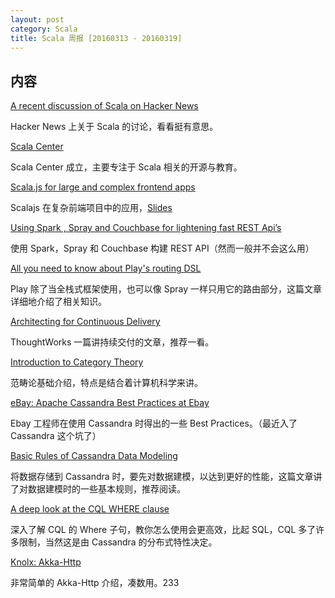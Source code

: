 ```yaml
---
layout: post
category: Scala
title: Scala 周报 [20160313 - 20160319]
---
```


## 内容

[A recent discussion of Scala on Hacker News](http://hn.premii.com/#/comments/11264454)

Hacker News 上关于 Scala 的讨论，看看挺有意思。

[Scala Center](https://scala.epfl.ch)

Scala Center 成立，主要专注于 Scala 相关的开源与教育。

[Scala.js for large and complex frontend apps](https://www.youtube.com/watch?v=NPWDKEQLjpI)

Scalajs 在复杂前端项目中的应用，[Slides](https://docs.google.com/presentation/d/1lZn-Awr6OhtBfCpSRZXVABG7O7ApxzHbCqIfTXubVG4/edit#slide=id.p)

[Using Spark , Spray and Couchbase for lightening fast REST Api’s](http://blog.knoldus.com/2016/03/18/using-spark-spray-and-couchbase-for-lightening-fast-rest-apis/)

使用 Spark，Spray 和 Couchbase 构建 REST API（然而一般并不会这么用）

[All you need to know about Play's routing DSL](http://www.cakesolutions.net/teamblogs/all-you-need-to-know-about-plays-routing-dsl)

Play 除了当全栈式框架使用，也可以像 Spray 一样只用它的路由部分，这篇文章详细地介绍了相关知识。

[Architecting for Continuous Delivery](https://www.thoughtworks.com/insights/blog/architecting-continuous-delivery)

ThoughtWorks 一篇讲持续交付的文章，推荐一看。

[Introduction to Category Theory](http://www.cs.nott.ac.uk/~pszgmh/cat.html)

范畴论基础介绍，特点是结合着计算机科学来讲。

[eBay: Apache Cassandra Best Practices at Ebay](https://www.youtube.com/watch?v=gn4MDRmrfKo)

Ebay 工程师在使用 Cassandra 时得出的一些 Best Practices。（最近入了 Cassandra 这个坑了）

[Basic Rules of Cassandra Data Modeling](http://www.datastax.com/dev/blog/basic-rules-of-cassandra-data-modeling)

将数据存储到 Cassandra 时，要先对数据建模，以达到更好的性能，这篇文章讲了对数据建模时的一些基本规则，推荐阅读。

[A deep look at the CQL WHERE clause](http://www.datastax.com/dev/blog/a-deep-look-to-the-cql-where-clause)

深入了解 CQL 的 Where 子句，教你怎么使用会更高效，比起 SQL，CQL 多了许多限制，当然这是由 Cassandra 的分布式特性决定。

[Knolx: Akka-Http](http://blog.knoldus.com/2016/03/16/knolx-akka-http/)

非常简单的 Akka-Http 介绍，凑数用。233

